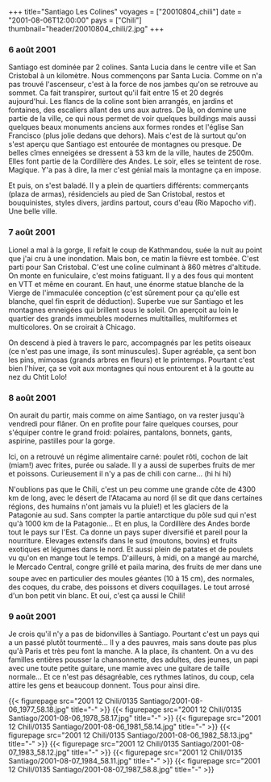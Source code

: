 +++
title="Santiago Les Colines"
voyages = ["20010804_chili"]
date = "2001-08-06T12:00:00"
pays = ["Chili"]
thumbnail="header/20010804_chili/2.jpg"
+++
### 6 août 2001

Santiago est dominée par 2 colines. Santa Lucia dans le centre ville et San 
Cristobal à un kilomètre. Nous commençons par Santa Lucia. Comme on n'a pas 
trouvé l'ascenseur, c'est à la force de nos jambes qu'on se retrouve au sommet. 
Ca fait transpirer, surtout qu'il fait entre 15 et 20 degrés aujourd'hui. Les 
flancs de la coline sont bien arrangés, en jardins et fontaines, des escaliers 
allant des uns aux autres. De là, on domine une partie de la ville, ce qui nous 
permet de voir quelques buildings mais aussi quelques beaux monuments anciens 
aux formes rondes et l'église San Francisco (plus jolie dedans que dehors). 
Mais c'est de là surtout qu'on s'est aperçu que Santiago est entourée de montagnes 
ou presque. De belles cîmes enneigées se dressent à 53 km de la ville, hautes 
de 2500m. Elles font partie de la Cordillère des Andes. Le soir, elles se teintent 
de rose. Magique. Y'a pas à dire, la mer c'est génial mais la montagne ça en 
impose.

Et puis, on s'est baladé. Il y a plein de quartiers différents: commerçants 
(plaza de armas), résidenciels au pied de San Cristobal, restos et bouquinistes, 
styles divers, jardins partout, cours d'eau (Rio Mapocho vif). Une belle ville.

### 7 août 2001

Lionel a mal à la gorge, Il refait le coup de Kathmandou, suée la nuit au point 
que j'ai cru à une inondation. Mais bon, ce matin la fièvre est tombée. C'est 
parti pour San Cristobal. C'est une coline culminant à 860 mètres d'altitude. 
On monte en funiculaire, c'est moins fatiguant. Il y a des fous qui montent 
en VTT et même en courant. En haut, une énorme statue blanche de la Vierge de 
l'immaculée conception (c'est sûrement pour ça qu'elle est blanche, quel fin 
esprit de déduction). Superbe vue sur Santiago et les montagnes enneigées qui 
brillent sous le soleil. On aperçoit au loin le quartier des grands immeubles 
modernes multitailles, multiformes et multicolores. On se croirait à Chicago.

On descend à pied à travers le parc, accompagnés par les petits oiseaux (ce 
n'est pas une image, ils sont minuscules). Super agréable, ça sent bon les pins, 
mimosas (grands arbres en fleurs) et le printemps. Pourtant c'est bien l'hiver, 
ça se voit aux montagnes qui nous entourent et à la goutte au nez du Chtit Lolo!

### 8 août 2001

On aurait du partir, mais comme on aime Santiago, on va rester jusqu'à vendredi 
pour flâner. On en profite pour faire quelques courses, pour s'équiper contre 
le grand froid: polaires, pantalons, bonnets, gants, aspirine, pastilles pour 
la gorge. 

Ici, on a retrouvé un régime alimentaire carné: poulet rôti, cochon de lait 
(miam!) avec frites, purée ou salade. Il y a aussi de superbes fruits de mer 
et poissons. Curieusement il n'y a pas de chili con carne... (hi hi hi) 

N'oublions pas que le Chili, c'est un peu comme une grande côte de 4300 km 
de long, avec le désert de l'Atacama au nord (il se dit que dans certaines régions, 
des humains n'ont jamais vu la pluie!) et les glaciers de la Patagonie au sud. 
Sans compter la partie antarctique du pôle sud qui n'est qu'à 1000 km de la 
Patagonie... Et en plus, la Cordillère des Andes borde tout le pays sur l'Est. 
Ca donne un pays super diversifié et pareil pour la nourriture. Elevages extensifs 
dans le sud (moutons, bovins) et fruits exotiques et légumes dans le nord. Et 
aussi plein de patates et de poulets vu qu'on en mange tout le temps. D'ailleurs, 
à midi, on a mangé au marché, le Mercado Central, congre grillé et paila marina, 
des fruits de mer dans une soupe avec en particulier des moules géantes (10 
à 15 cm), des normales, des coques, du crabe, des poissons et divers coquillages. 
Le tout arrosé d'un bon petit vin blanc. Et oui, c'est ça aussi le Chili!

### 9 août 2001

Je crois qu'il n'y a pas de bidonvilles à Santiago. Pourtant c'est un pays 
qui a un passé plutôt tourmenté... Il y a des pauvres, mais sans doute pas plus 
qu'à Paris et très peu font la manche. A la place, ils chantent. On a vu des 
familles entières pousser la chansonnette, des adultes, des jeunes, un papi 
avec une toute petite guitare, une mamie avec une guitare de taille normale... 
Et ce n'est pas désagréable, ces rythmes latinos, du coup, cela attire les gens 
et beaucoup donnent. Tous pour ainsi dire.


{{< figurepage src="2001 12 Chili/0135 Santiago/2001-08-06_1977_58.18.jpg" title="-"  >}}
{{< figurepage src="2001 12 Chili/0135 Santiago/2001-08-06_1978_58.17.jpg" title="-"  >}}
{{< figurepage src="2001 12 Chili/0135 Santiago/2001-08-06_1981_58.14.jpg" title="-"  >}}
{{< figurepage src="2001 12 Chili/0135 Santiago/2001-08-06_1982_58.13.jpg" title="-"  >}}
{{< figurepage src="2001 12 Chili/0135 Santiago/2001-08-07_1983_58.12.jpg" title="-"  >}}
{{< figurepage src="2001 12 Chili/0135 Santiago/2001-08-07_1984_58.11.jpg" title="-"  >}}
{{< figurepage src="2001 12 Chili/0135 Santiago/2001-08-07_1987_58.8.jpg" title="-"  >}}


